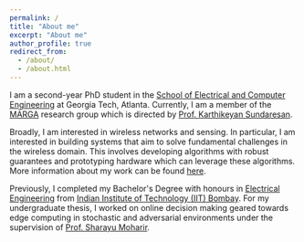 ```yaml
---
permalink: /
title: "About me"
excerpt: "About me"
author_profile: true
redirect_from: 
  - /about/
  - /about.html
---
```

I am a second-year PhD student in the [School of Electrical and Computer Engineering](https://ece.gatech.edu/) at Georgia Tech, Atlanta. Currently, I am a member of the [MĀRGA](https://marga.ece.gatech.edu/) research group which is directed by [Prof. Karthikeyan Sundaresan](https://karthik.ece.gatech.edu/).

Broadly, I am interested in wireless networks and sensing. In particular, I am interested in building systems that aim to solve fundamental challenges in the wireless domain. This involves developing algorithms with robust guarantees and prototyping hardware which can leverage these algorithms. More information about my work can be found [here](/research/). 

Previously, I completed my Bachelor's Degree with honours in [Electrical Engineering](https://www.ee.iitb.ac.in/web/index.php) from [Indian Institute of Technology (IIT) Bombay](https://www.iitb.ac.in/). For my undergraduate thesis, I worked on online decision making geared towards edge computing in stochastic and adversarial environments under the supervision of [Prof. Sharayu Moharir](https://sites.google.com/view/sharayu-homepage/home). 